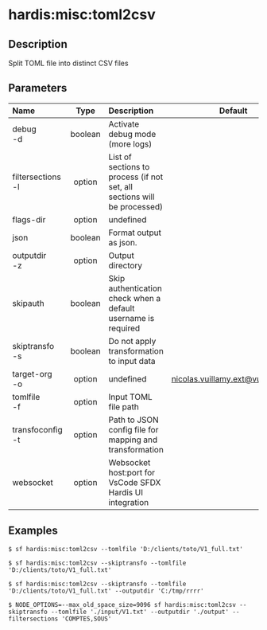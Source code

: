 <!-- This file has been generated with command 'sf hardis:doc:plugin:generate'. Please do not update it manually or it may be overwritten -->
# hardis:misc:toml2csv

## Description

Split TOML file into distinct CSV files

## Parameters

|Name|Type|Description|Default|Required|Options|
|:---|:--:|:----------|:-----:|:------:|:-----:|
|debug<br/>-d|boolean|Activate debug mode (more logs)||||
|filtersections<br/>-l|option|List of sections to process (if not set, all sections will be processed)||||
|flags-dir|option|undefined||||
|json|boolean|Format output as json.||||
|outputdir<br/>-z|option|Output directory||||
|skipauth|boolean|Skip authentication check when a default username is required||||
|skiptransfo<br/>-s|boolean|Do not apply transformation to input data||||
|target-org<br/>-o|option|undefined|nicolas.vuillamy.ext@vusion.com|||
|tomlfile<br/>-f|option|Input TOML file path||||
|transfoconfig<br/>-t|option|Path to JSON config file for mapping and transformation||||
|websocket|option|Websocket host:port for VsCode SFDX Hardis UI integration||||

## Examples

```shell
$ sf hardis:misc:toml2csv --tomlfile 'D:/clients/toto/V1_full.txt' 
```

```shell
$ sf hardis:misc:toml2csv --skiptransfo --tomlfile 'D:/clients/toto/V1_full.txt' 
```

```shell
$ sf hardis:misc:toml2csv --skiptransfo --tomlfile 'D:/clients/toto/V1_full.txt' --outputdir 'C:/tmp/rrrr'
```

```shell
$ NODE_OPTIONS=--max_old_space_size=9096 sf hardis:misc:toml2csv --skiptransfo --tomlfile './input/V1.txt' --outputdir './output' --filtersections 'COMPTES,SOUS'
```


